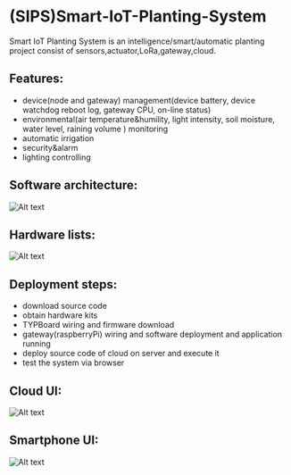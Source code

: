 # (SIPS)Smart-IoT-Planting-System
Smart IoT Planting System is an intelligence/smart/automatic planting project consist of sensors,actuator,LoRa,gateway,cloud.  
## Features:
- device(node and gateway) management(device battery, device watchdog reboot log, gateway CPU, on-line status)
- environmental(air temperature&humility, light intensity, soil moisture, water level, raining volume ) monitoring
- automatic irrigation
- security&alarm
- lighting controlling

## Software architecture:
![Alt text](https://github.com/Python-IoT/Smart-IoT-Planting-System/blob/master/arch/sys-arch-diagram.png)

## Hardware lists:
![Alt text](https://github.com/Python-IoT/Smart-IoT-Planting-System/blob/master/arch/Hardware-kit-2.jpg)

## Deployment steps:
- download source code
- obtain hardware kits
- TYPBoard wiring and firmware download
- gateway(raspberryPi) wiring and software deployment and application running
- deploy source code of cloud on server and execute it
- test the system via browser

## Cloud UI:
![Alt text](https://github.com/Python-IoT/Smart-IoT-Planting-System/blob/master/arch/virtualization_demo.png)

## Smartphone UI:
![Alt text](https://github.com/Python-IoT/Smart-IoT-Planting-System/blob/master/arch/app_ui.jpg)

